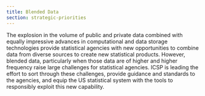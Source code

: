 ```yaml
---
title: Blended Data
section: strategic-priorities
---
```

<p>The explosion in the volume of public and private data combined with equally impressive advances in computational and data storage technologies provide statistical agencies with new opportunities to combine data from diverse sources to create new statistical products. However, blended data, particularly when those data are of higher and higher frequency raise large challenges for statistical agencies. ICSP is leading the effort to sort through these challenges, provide guidance and standards to the agencies, and equip the US statistical system with the tools to responsibly exploit this new capability.</p>